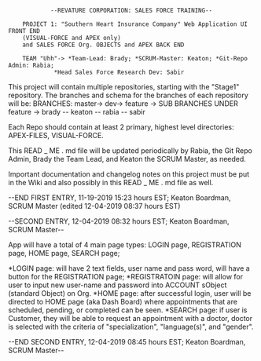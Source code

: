 				--REVATURE CORPORATION: SALES FORCE TRAINING--

		PROJECT 1: "Southern Heart Insurance Company" Web Application UI FRONT END
		(VISUAL-FORCE and APEX only)
		and SALES FORCE Org. OBJECTS and APEX BACK END

		TEAM "Uhh"-> *Team-Lead: Brady; *SCRUM-Master: Keaton; *Git-Repo Admin: Rabia;
			     *Head Sales Force Research Dev: Sabir


This project will contain multiple repositories, starting with the "Stage1" repository.  The branches
and schema for the branches of each repository will be:
                                     BRANCHES: master-> dev-> feature ->
				     SUB BRANCHES UNDER feature -> brady -- keaton -- rabia -- sabir



Each Repo should contain at least 2 primary, highest level directories: APEX-FILES, VISUAL-FORCE.

This READ _ ME . md file will be updated periodically by Rabia, the Git Repo Admin, Brady the Team Lead, and Keaton the SCRUM Master, as needed.

Important documentation and changelog notes on this project must be put in the Wiki and also possibly
in this READ _ ME . md file as well.

--END FIRST ENTRY, 11-19-2019 15:23 hours EST; Keaton Boardman, SCRUM Master (edited 12-04-2019 08:37 hours EST)

--SECOND ENTRY, 12-04-2019 08:32 hours EST; Keaton Boardman, SCRUM Master--

App will have a total of 4 main page types: LOGIN page, REGISTRATION page, HOME page, SEARCH page;

*LOGIN page: will have 2 text fields, user name and pass word, will have a button for the REGISTRATION page;
*REGISTRATOIN page: will allow for user to input new user-name and password into ACCOUNT sObject (standard Object) on Org.
*HOME page: after successful login, user will be directed to HOME page (aka Dash Board) where appointments that are scheduled, pending, or completed can be seen.
*SEARCH page: if user is Customer, they will be able to request an appointment with a doctor, doctor is selected with the criteria of
"specialization", "language(s)", and "gender".

--END SECOND ENTRY, 12-04-2019 08:45 hours EST; Keaton Boardman, SCRUM Master--
